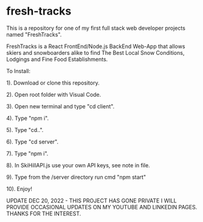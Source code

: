 # fresh-tracks

This is a repository for one of my first full stack web developer projects named "FreshTracks".

FreshTracks is a React FrontEnd/Node.js BackEnd Web-App that allows skiers and snowboarders alike to find The Best Local Snow Conditions, Lodgings and Fine Food Establishments.

To Install: 

1). Download or clone this repository.

2). Open root folder with Visual Code.

3). Open new terminal and type "cd client".

4). Type "npm i".

5). Type "cd..".

6). Type "cd server".

7). Type "npm i".

8). In SkiHillAPI.js use your own API keys, see note in file.

9). Type from the /server directory run cmd "npm start"

10). Enjoy!

UPDATE DEC 20, 2022 - THIS PROJECT HAS GONE PRIVATE I WILL PROVIDE OCCASIONAL UPDATES ON MY YOUTUBE AND LINKEDIN PAGES. THANKS FOR THE INTEREST.
